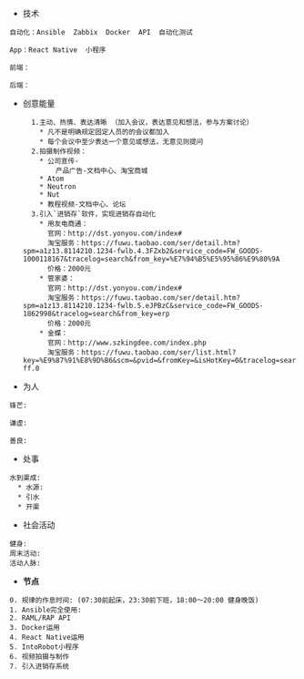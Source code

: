 * 技术

```
自动化：Ansible  Zabbix  Docker  API  自动化测试

App：React Native  小程序

前端：

后端：
```

* 创意能量

        1.主动、热情、表达清晰 （加入会议，表达意见和想法，参与方案讨论）
          * 凡不是明确规定固定人员的的会议都加入  
          * 每个会议中至少表达一个意见或想法，无意见则提问  
        2.拍摄制作视频：  
          * 公司宣传-  
              产品广告-文档中心、淘宝商城  
          * Atom  
          * Neutron  
          * Nut  
          * 教程视频-文档中心、论坛
        3.引入`进销存`软件，实现进销存自动化
          * 用友电商通：
            官网：http://dst.yonyou.com/index#
            淘宝服务：https://fuwu.taobao.com/ser/detail.htm?spm=a1z13.8114210.1234-fwlb.4.3FZxb2&service_code=FW_GOODS-1000118167&tracelog=search&from_key=%E7%94%B5%E5%95%86%E9%80%9A
            价格：2000元
          * 管家婆：
            官网：http://dst.yonyou.com/index#
            淘宝服务：https://fuwu.taobao.com/ser/detail.htm?spm=a1z13.8114210.1234-fwlb.5.eJPBzC&service_code=FW_GOODS-1862998&tracelog=search&from_key=erp
            价格：2000元      
          * 金蝶：
            官网：http://www.szkingdee.com/index.php
            淘宝服务：https://fuwu.taobao.com/ser/list.html?key=%E9%87%91%E8%9D%B6&scm=&pvid=&fromKey=&isHotKey=0&tracelog=search&spm=a1z13.8114201.ssbtn-ff.0

* 为人

```
锋芒:

谦虚: 

善良:
```

* 处事

```
水到渠成:
  * 水源: 
  * 引水
  * 开渠
```

* 社会活动

```
健身:
周末活动:
活动人脉:
```

* **节点**

```
0. 规律的作息时间: (07:30前起床，23:30前下班，18:00～20:00 健身晚饭)
1. Ansible完全使用:
2. RAML/RAP API
3. Docker运用
4. React Native运用
5. IntoRobot小程序
6. 视频拍摄与制作
7. 引入进销存系统
```



